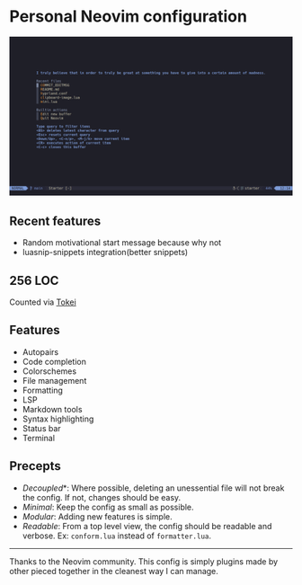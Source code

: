 # Personal Neovim configuration


![](./assets/neovim.png)

## Recent features
- Random motivational start message because why not
- luasnip-snippets integration(better snippets)

## 256 LOC
Counted via [Tokei](https://github.com/XAMPPRocky/tokei)

## Features
- Autopairs
- Code completion
- Colorschemes
- File management
- Formatting
- LSP
- Markdown tools
- Syntax highlighting
- Status bar
- Terminal

## Precepts
- *Decoupled**: Where possible, deleting an unessential file will not break the config. If not, changes should be easy.
- *Minimal*: Keep the config as small as possible.
- *Modular*: Adding new features is simple.
- *Readable*: From a top level view, the config should be readable and verbose. Ex: `conform.lua` instead of `formatter.lua`.

---

Thanks to the Neovim community. This config is simply plugins made by other pieced together in the cleanest way I can manage.
